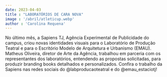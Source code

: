 ```yaml
---
date: 2023-04-03
title : "LABORATÓRIOS DE CARA NOVA"
image : '/abril/atleticup.webp'
author : 'Carolina Requena'
---
```

No último mês, a Sapiens TJ, Agência Experimental de Publicidade do campus, criou novas identidades visuais para o Laboratório de Produção Teatral e para o Escritório Modelo de Arquitetura e Urbanismo (EMAU). Matheus Oliveira, diretor de Arte da Agência, trabalhou em parceria com os representantes dos laboratórios, entendendo as propostas solicitadas, para produzir branding books detalhados e personalizados. Confira o trabalho da Sapiens nas redes sociais do @labproducaoteatral e do @emau_estaciotj!